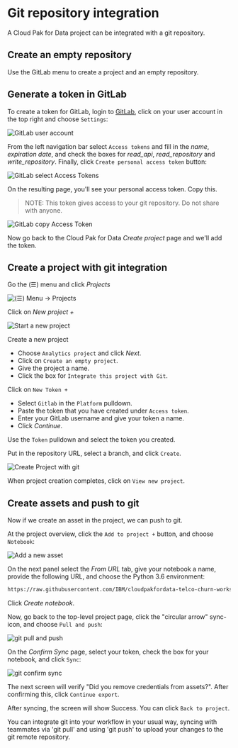 # Git repository integration

A Cloud Pak for Data project can be integrated with a git repository.

## Create an empty repository

Use the GitLab menu to create a project and an empty repository.

## Generate a token in GitLab

To create a token for GitLab, login to [GitLab](https://about.gitlab.com/), click on your user account in the top right and choose `Settings`:

![GitLab user account](../images/manage/GitLabUserAccount.png)

From the left navigation bar select `Access tokens` and fill in the *name*, *expiration date*, and check the boxes for *read_api*, *read_repository* and *write_repository*. Finally, click `Create personal access token` button:

![GitLab select Access Tokens](../images/manage/GitLabSelectAccessTokens.png)

On the resulting page, you'll see your personal access token. Copy this.

> NOTE: This token gives access to your git repository. Do not share with anyone.

![GitLab copy Access Token](../images/manage/GitLabCopyToken.png)

Now go back to the Cloud Pak for Data *Create project* page and we'll add the token.

## Create a project with git integration

Go the (☰) menu and click *Projects*

![(☰) Menu -> Projects](../images/manage/cpd-projects-menu.png)

Click on *New project +*

![Start a new project](../images/manage/cpd-new-project.png)

Create a new project

* Choose `Analytics project` and click *Next*.
* Click on `Create an empty project`.
* Give the project a name.
* Click the box for `Integrate this project with Git`.

Click on `New Token +`

* Select `Gitlab` in the `Platform` pulldown.
* Paste the token that you have created under `Access token`.
* Enter your GitLab username and give your token a name.
* Click *Continue*.

Use the `Token` pulldown and select the token you created.

Put in the repository URL, select a branch, and click `Create`.

![Create Project with git](../images/manage/projectAddGit.png)

When project creation completes, click on `View new project`.

## Create assets and push to git

Now if we create an asset in the project, we can push to git.

At the project overview, click the `Add to project +` button, and choose `Notebook`:

![Add a new asset](../images/manage/addToGitProject.png)

On the next panel select the *From URL* tab, give your notebook a name, provide the following URL, and choose the Python 3.6 environment:

```bash
https://raw.githubusercontent.com/IBM/cloudpakfordata-telco-churn-workshop/master/notebooks/TelcoChurnICP4D.ipynb
```

Click *Create notebook*.

Now, go back to the top-level project page, click the "circular arrow" sync-icon, and choose `Pull and push`:

![git pull and push](../images/manage/gitPullAndPush.png)

On the *Confirm Sync* page, select your token, check the box for your notebook, and click `Sync`:

![git confirm sync](../images/manage/gitConfirmSync.png)

The next screen will verify "Did you remove credentials from assets?". After confirming this, click `Continue export`.

After syncing, the screen will show Success. You can click `Back to project`.

You can integrate git into your workflow in your usual way, syncing with teammates via 'git pull' and using 'git push' to upload your changes to the git remote repository.
